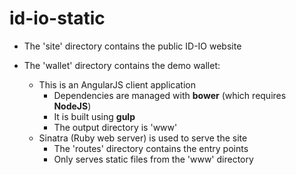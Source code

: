 # id-io-static

* The 'site' directory contains the public ID-IO website

* The 'wallet' directory contains the demo wallet:
  * This is an AngularJS client application
    * Dependencies are managed with __bower__ (which requires __NodeJS__)
    * It is built using __gulp__
    * The output directory is 'www'
  * Sinatra (Ruby web server) is used to serve the site
    * The 'routes' directory contains the entry points 
    * Only serves static files from the 'www' directory